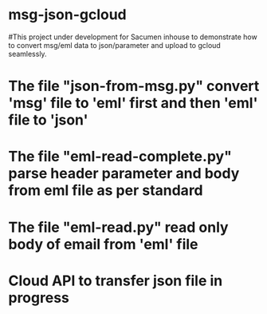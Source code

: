 # msg-json-gcloud

#This project under development for Sacumen inhouse  to demonstrate how to convert msg/eml data to json/parameter and upload to gcloud seamlessly.

# The file "json-from-msg.py" convert 'msg' file to 'eml' first and then 'eml' file to 'json'
# The file "eml-read-complete.py"  parse header parameter and body from eml file as per standard
# The file "eml-read.py"  read only body of email from 'eml' file 
# Cloud API to transfer json file in progress

